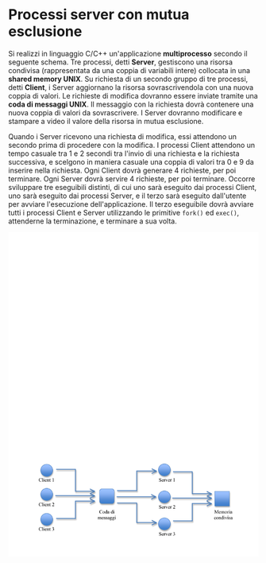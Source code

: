 Processi server con mutua esclusione
====================================

Si realizzi in linguaggio C/C++ un'applicazione **multiprocesso**
secondo il seguente schema. Tre processi, detti **Server**, gestiscono
una risorsa condivisa (rappresentata da una coppia di variabili intere)
collocata in una **shared memory UNIX**. Su richiesta di un secondo
gruppo di tre processi, detti **Client**, i Server aggiornano la risorsa
sovrascrivendola con una nuova coppia di valori. Le richieste di
modifica dovranno essere inviate tramite una **coda di messaggi UNIX**.
Il messaggio con la richiesta dovrà contenere una nuova coppia di valori
da sovrascrivere. I Server dovranno modificare e stampare a video il
valore della risorsa in mutua esclusione.

Quando i Server ricevono una richiesta di modifica, essi attendono un
secondo prima di procedere con la modifica. I processi Client attendono
un tempo casuale tra 1 e 2 secondi tra l'invio di una richiesta e la
richiesta successiva, e scelgono in maniera casuale una coppia di valori
tra 0 e 9 da inserire nella richiesta. Ogni Client dovrà generare 4
richieste, per poi terminare. Ogni Server dovrà servire 4 richieste, per
poi terminare. Occorre sviluppare tre eseguibili distinti, di cui uno
sarà eseguito dai processi Client, uno sarà eseguito dai processi
Server, e il terzo sarà eseguito dall'utente per avviare l'esecuzione
dell'applicazione. Il terzo eseguibile dovrà avviare tutti i processi
Client e Server utilizzando le primitive `fork()` ed `exec()`,
attenderne la terminazione, e terminare a sua volta.

![image](/images/ambiente_locale/code_messaggi/processi_server_con_mutua_esclusione.png)
